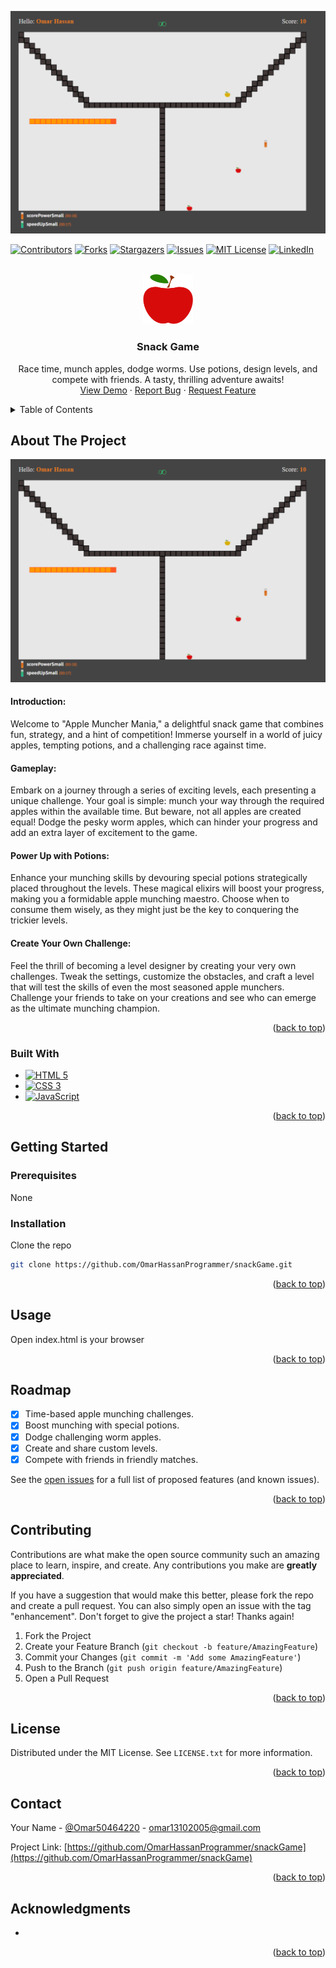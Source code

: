 ![image](images/screenshot.png)<!-- Improved compatibility of back to top link: See: https://github.com/othneildrew/Best-README-Template/pull/73 -->
<a name="readme-top"></a>
<!--
*** Thanks for checking out the Best-README-Template. If you have a suggestion
*** that would make this better, please fork the repo and create a pull request
*** or simply open an issue with the tag "enhancement".
*** Don't forget to give the project a star!
*** Thanks again! Now go create something AMAZING! :D
-->



<!-- PROJECT SHIELDS -->
<!--
*** I'm using markdown "reference style" links for readability.
*** Reference links are enclosed in brackets [ ] instead of parentheses ( ).
*** See the bottom of this document for the declaration of the reference variables
*** for contributors-url, forks-url, etc. This is an optional, concise syntax you may use.
*** https://www.markdownguide.org/basic-syntax/#reference-style-links
-->
[![Contributors][contributors-shield]][contributors-url]
[![Forks][forks-shield]][forks-url]
[![Stargazers][stars-shield]][stars-url]
[![Issues][issues-shield]][issues-url]
[![MIT License][license-shield]][license-url]
[![LinkedIn][linkedin-shield]][linkedin-url]



<!-- PROJECT LOGO -->
<br />
<div align="center">
  <a href="https://github.com/OmarHassanProgrammer/snackGame">
    <img src="images/foods/apple.svg" alt="Logo" width="80" height="80">
  </a>

<h3 align="center">Snack Game</h3>

  <p align="center">
    Race time, munch apples, dodge worms. Use potions, design levels, and compete with friends. A tasty, thrilling adventure awaits!
    <br />
    <a href="https://omarhassanprogrammer.github.io/snackGame/">View Demo</a>
    ·
    <a href="https://github.com/omarhassanprogrammer/snackGame/issues">Report Bug</a>
    ·
    <a href="https://github.com/omarhassanprogrammer/snackGame/issues">Request Feature</a>
  </p>
</div>



<!-- TABLE OF CONTENTS -->
<details>
  <summary>Table of Contents</summary>
  <ol>
    <li>
      <a href="#about-the-project">About The Project</a>
      <ul>
        <li><a href="#built-with">Built With</a></li>
      </ul>
    </li>
    <li>
      <a href="#getting-started">Getting Started</a>
      <ul>
        <li><a href="#prerequisites">Prerequisites</a></li>
        <li><a href="#installation">Installation</a></li>
      </ul>
    </li>
    <li><a href="#usage">Usage</a></li>
    <li><a href="#roadmap">Roadmap</a></li>
    <li><a href="#contributing">Contributing</a></li>
    <li><a href="#license">License</a></li>
    <li><a href="#contact">Contact</a></li>
    <li><a href="#acknowledgments">Acknowledgments</a></li>
  </ol>
</details>



<!-- ABOUT THE PROJECT -->
## About The Project

[![Product Name Screen Shot][product-screenshot]](https://omarhassanprogrammer.github.io/snackGame/)

<h4>Introduction:</h4>
Welcome to "Apple Muncher Mania," a delightful snack game that combines fun, strategy, and a hint of competition! Immerse yourself in a world of juicy apples, tempting potions, and a challenging race against time.
<br />
<h4>Gameplay:</h4>
Embark on a journey through a series of exciting levels, each presenting a unique challenge. Your goal is simple: munch your way through the required apples within the available time. But beware, not all apples are created equal! Dodge the pesky worm apples, which can hinder your progress and add an extra layer of excitement to the game.
<br />
<h4>Power Up with Potions:</h4>
Enhance your munching skills by devouring special potions strategically placed throughout the levels. These magical elixirs will boost your progress, making you a formidable apple munching maestro. Choose when to consume them wisely, as they might just be the key to conquering the trickier levels.
<br />
<h4>Create Your Own Challenge:</h4>
Feel the thrill of becoming a level designer by creating your very own challenges. Tweak the settings, customize the obstacles, and craft a level that will test the skills of even the most seasoned apple munchers. Challenge your friends to take on your creations and see who can emerge as the ultimate munching champion.
<br />

<p align="right">(<a href="#readme-top">back to top</a>)</p>



### Built With

* [![HTML 5][HTML5.com]][HTML5-url]
* [![CSS 3][CSS3.com]][Css3-url]
* [![JavaScript][Js.com]][Js-url]

<p align="right">(<a href="#readme-top">back to top</a>)</p>



<!-- GETTING STARTED -->
## Getting Started

### Prerequisites

None

### Installation

Clone the repo
   ```sh
   git clone https://github.com/OmarHassanProgrammer/snackGame.git
   ```

<p align="right">(<a href="#readme-top">back to top</a>)</p>



<!-- USAGE EXAMPLES -->
## Usage

Open index.html is your browser

<p align="right">(<a href="#readme-top">back to top</a>)</p>



<!-- ROADMAP -->
## Roadmap

- [x] Time-based apple munching challenges.
- [x] Boost munching with special potions.
- [x] Dodge challenging worm apples.
- [x] Create and share custom levels.
- [x] Compete with friends in friendly matches.

See the [open issues](https://github.com/OmarHassanProgrammer/snackGame/issues) for a full list of proposed features (and known issues).

<p align="right">(<a href="#readme-top">back to top</a>)</p>



<!-- CONTRIBUTING -->
## Contributing

Contributions are what make the open source community such an amazing place to learn, inspire, and create. Any contributions you make are **greatly appreciated**.

If you have a suggestion that would make this better, please fork the repo and create a pull request. You can also simply open an issue with the tag "enhancement".
Don't forget to give the project a star! Thanks again!

1. Fork the Project
2. Create your Feature Branch (`git checkout -b feature/AmazingFeature`)
3. Commit your Changes (`git commit -m 'Add some AmazingFeature'`)
4. Push to the Branch (`git push origin feature/AmazingFeature`)
5. Open a Pull Request

<p align="right">(<a href="#readme-top">back to top</a>)</p>



<!-- LICENSE -->
## License

Distributed under the MIT License. See `LICENSE.txt` for more information.

<p align="right">(<a href="#readme-top">back to top</a>)</p>



<!-- CONTACT -->
## Contact

Your Name - [@Omar50464220](https://twitter.com/Omar50464220) - omar13102005@gmail.com

Project Link: [https://github.com/OmarHassanProgrammer/snackGame](https://github.com/OmarHassanProgrammer/snackGame)

<p align="right">(<a href="#readme-top">back to top</a>)</p>



<!-- ACKNOWLEDGMENTS -->
## Acknowledgments

* []()

<p align="right">(<a href="#readme-top">back to top</a>)</p>



<!-- MARKDOWN LINKS & IMAGES -->
<!-- https://www.markdownguide.org/basic-syntax/#reference-style-links -->
[contributors-shield]: https://img.shields.io/github/contributors/OmarHassanProgrammer/snackGame.svg?style=for-the-badge
[contributors-url]: https://github.com/OmarHassanProgrammer/snackGame/graphs/contributors
[forks-shield]: https://img.shields.io/github/forks/OmarHassanProgrammer/snackGame.svg?style=for-the-badge
[forks-url]: https://github.com/OmarHassanProgrammer/snackGame/network/members
[stars-shield]: https://img.shields.io/github/stars/OmarHassanProgrammer/snackGame.svg?style=for-the-badge
[stars-url]: https://github.com/OmarHassanProgrammer/snackGame/stargazers
[issues-shield]: https://img.shields.io/github/issues/OmarHassanProgrammer/snackGame.svg?style=for-the-badge
[issues-url]: https://github.com/OmarHassanProgrammer/snackGame/issues
[license-shield]: https://img.shields.io/github/license/OmarHassanProgrammer/snackGame.svg?style=for-the-badge
[license-url]: https://github.com/OmarHassanProgrammer/snackGame/blob/master/LICENSE.txt
[linkedin-shield]: https://img.shields.io/badge/-LinkedIn-black.svg?style=for-the-badge&logo=linkedin&colorB=555
[linkedin-url]: https://linkedin.com/in/linkedin_username
[product-screenshot]: images/screenshot.png
[Next.js]: https://img.shields.io/badge/next.js-000000?style=for-the-badge&logo=nextdotjs&logoColor=white
[Next-url]: https://nextjs.org/
[React.js]: https://img.shields.io/badge/React-20232A?style=for-the-badge&logo=react&logoColor=61DAFB
[React-url]: https://reactjs.org/
[Vue.js]: https://img.shields.io/badge/Vue.js-35495E?style=for-the-badge&logo=vuedotjs&logoColor=4FC08D
[Vue-url]: https://vuejs.org/
[Angular.io]: https://img.shields.io/badge/Angular-DD0031?style=for-the-badge&logo=angular&logoColor=white
[Angular-url]: https://angular.io/
[Svelte.dev]: https://img.shields.io/badge/Svelte-4A4A55?style=for-the-badge&logo=svelte&logoColor=FF3E00
[Svelte-url]: https://svelte.dev/
[Laravel.com]: https://img.shields.io/badge/Laravel-FF2D20?style=for-the-badge&logo=laravel&logoColor=white
[Laravel-url]: https://laravel.com
[Bootstrap.com]: https://img.shields.io/badge/Bootstrap-563D7C?style=for-the-badge&logo=bootstrap&logoColor=white
[Bootstrap-url]: https://getbootstrap.com
[JQuery.com]: https://img.shields.io/badge/jQuery-0769AD?style=for-the-badge&logo=jquery&logoColor=white
[JQuery-url]: https://jquery.com 
[Js.com]: https://img.shields.io/badge/JavaScript-F0DB4F?style=for-the-badge&logo=javascript&logoColor=323330
[Js-url]: http://vanilla-js.com/
[CSS3.com]: https://img.shields.io/badge/CSS3-ebebeb?style=for-the-badge&logo=css3&logoColor=264de4
[CSS3-url]: https://www.tutorialspoint.com/css/css3_tutorial.htm
[HTML5.com]: https://img.shields.io/badge/HTML5-ebebeb?style=for-the-badge&logo=html5&logoColor=e34c26
[HTML5-url]: https://en.wikipedia.org/wiki/HTML5
